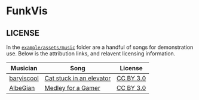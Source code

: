 # FunkVis

## LICENSE

In the [`example/assets/music`](example/assets/music) folder are a handful of songs for demonstration use.
Below is the attribution links, and relavent licensing information.

| Musician | Song | License |
| --- | --- | --- |
| [baryiscool][] | [Cat stuck in an elevator][] | [CC BY 3.0][] |
| [AlbeGian][] | [Medley for a Gamer][] | [CC BY 3.0][] |


<!-- Musicians -->
[baryiscool]: https://baryiscool.newgrounds.com
[AlbeGian]: https://AlbeGian.newgrounds.com

<!-- Songs -->
[Cat stuck in an elevator]: https://www.newgrounds.com/audio/listen/1294925
[Medley for a Gamer]: https://www.newgrounds.com/audio/listen/1286411

<!-- License -->
[CC BY 3.0]: https://creativecommons.org/licenses/by/3.0/legalcode
